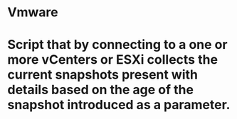 # Vmware
# Script that by connecting to a one or more vCenters or ESXi collects the current snapshots present with details based on the age of the snapshot introduced as a parameter.
